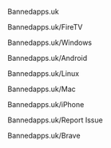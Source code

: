 Bannedapps.uk

Bannedapps.uk/FireTV

Bannedapps.uk/Windows

Bannedapps.uk/Android

Bannedapps.uk/Linux

Bannedapps.uk/Mac

Bannedapps.uk/iPhone

Bannedapps.uk/Report Issue

Bannedapps.uk/Brave

